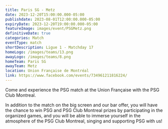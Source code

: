```yaml
---
title: Paris SG - Metz
date: 2023-12-20T15:00:00.000-05:00
publishdate: 2023-08-01T12:00:00.000-05:00
expiryDate: 2023-12-20T19:00:00.000-05:00
featureImage: images/event/PSGMetz.png
definitiveDate: true
categories: Match
eventType: match
shortDescription: Ligue 1 - Matchday 17
homeLogo: /images/teams/13.png
awayLogo: /images/teams/8.png
homeTeam: Paris SG
awayTeam: Metz
location: Union Française de Montréal
link: https://www.facebook.com/events/734961211816224/
---
```


Come and experience the PSG match at the Union Française with the PSG Club Montreal.

In addition to the match on the big screen and our bar offer, you will have the chance to win PSG and PSG Club Montreal prizes by participating in the organized games, and you will be able to immerse yourself in the atmosphere of the PSG Club Montreal, singing and supporting PSG with us!
